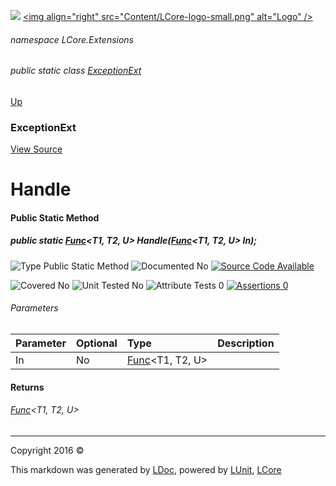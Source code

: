 ![](Content/LCore-banner-small.png "")
[&lt;img align=&quot;right&quot; src=&quot;Content/LCore-logo-small.png&quot; alt=&quot;Logo&quot; /&gt;](../README.md)

###### namespace LCore.Extensions

###### public static class [ExceptionExt](docs/ExceptionExt.md)
[Up](docs/ExceptionExt.md)

### ExceptionExt
[View Source](Extensions/Methods/ExceptionExt.cs)

# Handle

#### Public Static Method

##### public static <a href="https://msdn.microsoft.com/en-us/library/bb534647.aspx" alt="" target="_blank">Func</a>&lt;T1, T2, U&gt; Handle(<a href="https://msdn.microsoft.com/en-us/library/bb534647.aspx" alt="" target="_blank">Func</a>&lt;T1, T2, U&gt; In);

![Type Public Static Method](http://b.repl.ca/v1/Type-Public%20Static%20Method-blue.png "")     ![Documented No](http://b.repl.ca/v1/Documented-No-red.png "") [![Source Code Available](http://b.repl.ca/v1/Source%20Code-Available-brightgreen.png "")](Extensions/Methods/ExceptionExt.cs#L2303)

![Covered No](http://b.repl.ca/v1/Covered-No-red.png "") ![Unit Tested No](http://b.repl.ca/v1/Unit%20Tested-No-lightgrey.png "") ![Attribute Tests 0](http://b.repl.ca/v1/Attribute%20Tests-0-lightgrey.png "") [![Assertions 0](http://b.repl.ca/v1/Assertions-0-lightgrey.png "")](Extensions/Methods/ExceptionExt.cs)

###### Parameters

Parameter | Optional | Type | Description
:---  | :---  | :---  | :--- 
In | No | <a href="https://msdn.microsoft.com/en-us/library/bb534647.aspx" alt="" target="_blank">Func</a>&lt;T1, T2, U&gt; | 


#### Returns

###### <a href="https://msdn.microsoft.com/en-us/library/bb534647.aspx" alt="" target="_blank">Func</a>&lt;T1, T2, U&gt;



---

Copyright 2016 &copy; [](../README.md) [](../TableOfContents.md)

This markdown was generated by [LDoc](https://github.com/CodeSingularity/LDoc), powered by [LUnit](https://github.com/CodeSingularity/LUnit), [LCore](https://github.com/CodeSingularity/LCore)
